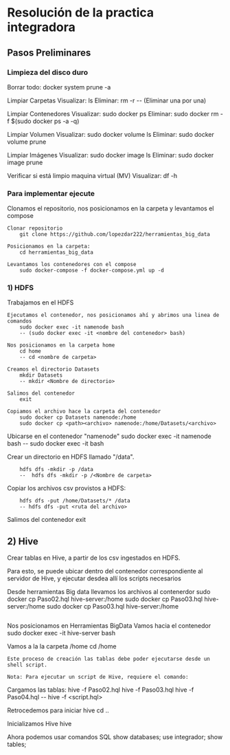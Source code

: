 # Resolución de la practica integradora

## Pasos Preliminares

### Limpieza del disco duro

Borrar todo:
    docker system prune -a

Limpiar Carpetas
    Visualizar:
        ls
    Eliminar:
        rm -r <Nombre de carpeta>      -- (Eliminar una por una)

Limpiar Contenedores
    Visualizar:
        sudo docker ps
    Eliminar:
        sudo docker rm -f $(sudo docker ps -a -q)

Limpiar Volumen
    Visualizar:
        sudo docker volume ls
    Eliminar:
        sudo docker volume prune

Limpiar Imágenes
    Visualizar:
        sudo docker image ls
    Eliminar:
        sudo docker image prune

Verificar si está limpio maquina virtual (MV)
    Visualizar:
        df -h

### Para implementar ejecute
Clonamos el repositorio, nos posicionamos en la carpeta y levantamos el compose
```
Clonar repositorio
    git clone https://github.com/lopezdar222/herramientas_big_data

Posicionamos en la carpeta:
    cd herramientas_big_data

Levantamos los contenedores con el compose
    sudo docker-compose -f docker-compose.yml up -d
```

### 1) HDFS
Trabajamos en el HDFS
```
Ejecutamos el contenedor, nos posicionamos ahí y abrimos una linea de comandos 
    sudo docker exec -it namenode bash          
    -- (sudo docker exec -it <nombre del contenedor> bash)

Nos posicionamos en la carpeta home
    cd home
    -- cd <nombre de carpeta>

Creamos el directorio Datasets
    mkdir Datasets
    -- mkdir <Nombre de directorio>

Salimos del contenedor
    exit

Copiamos el archivo hace la carpeta del contenedor
    sudo docker cp Datasets namenode:/home
    sudo docker cp <path><archivo> namenode:/home/Datasets/<archivo>
```
Ubicarse en el contenedor "namenode"
    sudo docker exec -it namenode bash
    -- sudo docker exec -it <nombre de contenedor> bash

Crear un directorio en HDFS llamado "/data".

```
    hdfs dfs -mkdir -p /data
    --  hdfs dfs -mkdir -p /<Nombre de carpeta>
```

Copiar los archivos csv provistos a HDFS:
```
    hdfs dfs -put /home/Datasets/* /data
    -- hdfs dfs -put <ruta del archivo>
```
Salimos del contenedor
    exit

## 2) Hive

Crear tablas en Hive, a partir de los csv ingestados en HDFS.

Para esto, se puede ubicar dentro del contenedor correspondiente al servidor de Hive, y ejecutar desdea allí los scripts necesarios


Desde herramientas Big data llevamos los archivos al contenerdor
    sudo docker cp Paso02.hql hive-server:/home
    sudo docker cp Paso03.hql hive-server:/home
    sudo docker cp Paso03.hql hive-server:/home
```

```
Nos posicionamos en Herramientas BigData
Vamos hacia el contenedor
    sudo docker exec -it hive-server bash

Vamos a la la carpeta /home
    cd /home
```
Este proceso de creación las tablas debe poder ejecutarse desde un shell script.

Nota: Para ejecutar un script de Hive, requiere el comando:
```
Cargamos las tablas:
    hive -f Paso02.hql
    hive -f Paso03.hql
    hive -f Paso04.hql
    -- hive -f <script.hql>

Retrocedemos para iniciar hive
    cd ..

Inicializamos Hive
    hive

Ahora podemos usar comandos SQL
    show databases;
    use integrador;
    show tables;
